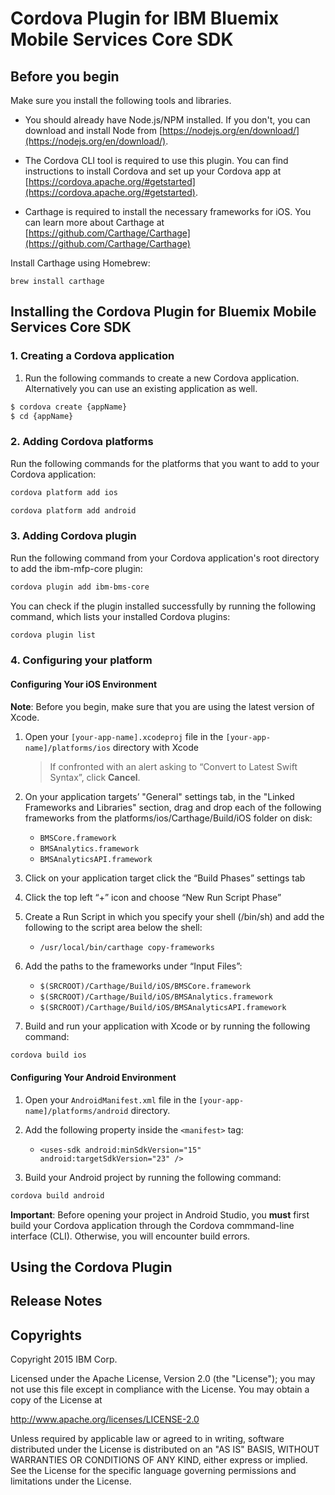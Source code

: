 # Cordova Plugin for IBM Bluemix Mobile Services Core SDK


## Before you begin

Make sure you install the following tools and libraries.

* You should already have Node.js/NPM installed. If you don't, you can download and install Node from [https://nodejs.org/en/download/](https://nodejs.org/en/download/).

* The Cordova CLI tool is required to use this plugin. You can find instructions to install Cordova and set up your Cordova app at [https://cordova.apache.org/#getstarted](https://cordova.apache.org/#getstarted).

* Carthage is required to install the necessary frameworks for iOS. You can learn more about Carthage at [https://github.com/Carthage/Carthage](https://github.com/Carthage/Carthage)

Install Carthage using Homebrew:

```
brew install carthage
```

## Installing the Cordova Plugin for Bluemix Mobile Services Core SDK

### 1. Creating a Cordova application

1. Run the following commands to create a new Cordova application. Alternatively you can use an existing application as well. 

```Bash
$ cordova create {appName}
$ cd {appName}
```
	
### 2. Adding Cordova platforms

Run the following commands for the platforms that you want to add to your Cordova application:

```Bash
cordova platform add ios

cordova platform add android
```

### 3. Adding Cordova plugin

Run the following command from your Cordova application's root directory to add the ibm-mfp-core plugin:

```Bash
cordova plugin add ibm-bms-core
```

You can check if the plugin installed successfully by running the following command, which lists your installed Cordova plugins:

```Bash
cordova plugin list
```

### 4. Configuring your platform

#### Configuring Your iOS Environment

**Note**: Before you begin, make sure that you are using the latest version of Xcode.

1. Open your `[your-app-name].xcodeproj` file in the `[your-app-name]/platforms/ios` directory with Xcode

	> If confronted with an alert asking to “Convert to Latest Swift Syntax”, click **Cancel**.

1. On your application targets’ "General" settings tab, in the "Linked Frameworks and Libraries" section, drag and drop each of the following frameworks from the platforms/ios/Carthage/Build/iOS folder on disk:

	* `BMSCore.framework`
	* `BMSAnalytics.framework`
	* `BMSAnalyticsAPI.framework`
	
1. Click on your application target click the “Build Phases” settings tab

1. Click the top left “+” icon and choose “New Run Script Phase”

1. Create a Run Script in which you specify your shell (/bin/sh) and add the following to the script area below the shell:

	* `/usr/local/bin/carthage copy-frameworks`

1. Add the paths to the frameworks under “Input Files”:

	* `$(SRCROOT)/Carthage/Build/iOS/BMSCore.framework`
	* `$(SRCROOT)/Carthage/Build/iOS/BMSAnalytics.framework`
	* `$(SRCROOT)/Carthage/Build/iOS/BMSAnalyticsAPI.framework`

1. Build and run your application with Xcode or by running the following command:

```Bash
cordova build ios
``` 

#### Configuring Your Android Environment

1. Open your `AndroidManifest.xml` file in the `[your-app-name]/platforms/android` directory.

1. Add the following property inside the `<manifest>` tag:

	* `<uses-sdk android:minSdkVersion="15" android:targetSdkVersion="23" />`


1. Build your Android project by running the following command:

```Bash
cordova build android
```

**Important**: Before opening your project in Android Studio, you **must** first build your Cordova application through the Cordova commmand-line interface (CLI). Otherwise, you will encounter build errors.

## Using the Cordova Plugin



## Release Notes



## Copyrights

Copyright 2015 IBM Corp.

Licensed under the Apache License, Version 2.0 (the "License");
you may not use this file except in compliance with the License.
You may obtain a copy of the License at

http://www.apache.org/licenses/LICENSE-2.0

Unless required by applicable law or agreed to in writing, software
distributed under the License is distributed on an "AS IS" BASIS,
WITHOUT WARRANTIES OR CONDITIONS OF ANY KIND, either express or implied.
See the License for the specific language governing permissions and
limitations under the License.
